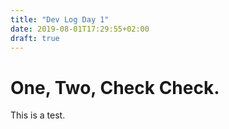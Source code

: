 ```yaml
---
title: "Dev Log Day 1"
date: 2019-08-01T17:29:55+02:00
draft: true
---
```


# One, Two, Check Check.

This is a test.